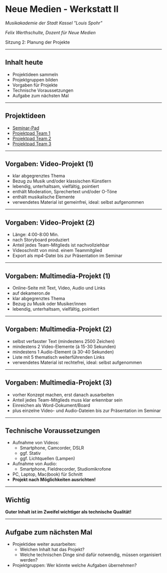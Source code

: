 # Neue Medien - Werkstatt II

_Musikakademie der Stadt Kassel "Louis Spohr"_

_Felix Werthschulte, Dozent für Neue Medien_

Sitzung 2: Planung der Projekte

---

## Inhalt heute

- Projektideen sammeln
- Projektgruppen bilden
- Vorgaben für Projekte
- Technische Voraussetzungen
- Aufgabe zum nächsten Mal

---

## Projektideen

- [Seminar-Pad](https://cryptpad.fr/pad/#/2/pad/edit/9BrzElglY3e4-HM1V1OzMhfr/)
- [Projektpad Team 1](https://cryptpad.fr/pad/#/2/pad/edit/jKhifHLKkZ7w0I8WeCe7RvYs/)
- [Projektpad Team 2](https://cryptpad.fr/pad/#/2/pad/edit/9ga5ld4Vd1gv51GiAqNoTUr2/)
- [Projektpad Team 3](https://cryptpad.fr/pad/#/2/pad/edit/gjfBMLbfsMxKJoM-+wMoyOhH/)

---

## Vorgaben: Video-Projekt (1)

- klar abgegrenztes Thema
- Bezug zu Musik und/oder klassischen Künstlern
- lebendig, unterhaltsam, vielfältig, pointiert
- enthält Moderation, Sprechertext und/oder O-Töne
- enthält musikalische Elemente
- verwendetes Material ist gemeinfrei, ideal: selbst aufgenommen

---

## Vorgaben: Video-Projekt (2)

- Länge: 4:00-8:00 Min.
- nach Storyboard produziert
- Anteil jedes Team-Mitglieds ist nachvollziehbar
- Videoschnitt von mind. einem Teammitglied
- Export als mp4-Datei bis zur Präsentation im Seminar

---

## Vorgaben: Multimedia-Projekt (1)

- Online-Seite mit Text, Video, Audio und Links
- auf dekameron.de
- klar abgegrenztes Thema
- Bezug zu Musik oder Musiker/innen
- lebendig, unterhaltsam, vielfältig, pointiert

---

## Vorgaben: Multimedia-Projekt (2)

- selbst verfasster Text (mindestens 2500 Zeichen)
- mindestens 2 Video-Elemente (à 15-30 Sekunden)
- mindestens 1 Audio-Element (à 30-40 Sekunden)
- Liste mit 5 thematisch weiterführenden Links
- verwendetes Material ist rechtefrei, ideal: selbst aufgenommen

---

## Vorgaben: Multimedia-Projekt (3)

- vorher Konzept machen, erst danach ausarbeiten
- Anteil jedes Team-Mitglieds muss klar erkennbar sein
- Einreichen als Word-Dokument/Board
- plus einzelne Video- und Audio-Dateien bis zur Präsentation im Seminar

---

## Technische Voraussetzungen

- Aufnahme von Videos:
  - Smartphone, Camcorder, DSLR
  - ggf. Stativ
  - ggf. Lichtquellen (Lampen)
- Aufnahme von Audio:
  - Smartphone, Fieldrecorder, Studiomikrofone
- PC, Laptop, Mac(book) für Schnitt
- **Projekt nach Möglichkeiten ausrichten!**

---

## Wichtig

**Guter Inhalt ist im Zweifel wichtiger als technische Qualität!**

---

## Aufgabe zum nächsten Mal

- Projektidee weiter ausarbeiten:
  - Welchen Inhalt hat das Projekt?
  - Welche technischen Dinge sind dafür notwendig, müssen organisiert werden?
- Projektgruppen: Wer könnte welche Aufgaben übernehmen?
